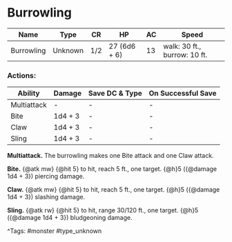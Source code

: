 # Burrowling

| Name | Type | CR | HP | AC | Speed |
|------|------|----|----|----|-------|
| Burrowling | Unknown | 1/2 | 27 (6d6 + 6) | 13 | walk: 30 ft., burrow: 10 ft. |

### Actions:

| Ability | Damage | Save DC & Type | On Successful Save |
|---------|--------|----------------|--------------------|
| Multiattack | - | - | - |
| Bite | 1d4 + 3 | - | - |
| Claw | 1d4 + 3 | - | - |
| Sling | 1d4 + 3 | - | - |


**Multiattack.** The burrowling makes one Bite attack and one Claw attack.

**Bite.** {@atk mw} {@hit 5} to hit, reach 5 ft., one target. {@h}5 ({@damage 1d4 + 3}) piercing damage.

**Claw.** {@atk mw} {@hit 5} to hit, reach 5 ft., one target. {@h}5 ({@damage 1d4 + 3}) slashing damage.

**Sling.** {@atk rw} {@hit 5} to hit, range 30/120 ft., one target. {@h}5 ({@damage 1d4 + 3}) bludgeoning damage.

^Tags: #monster #type_unknown